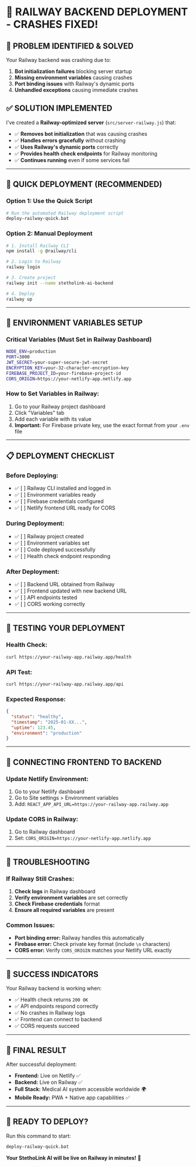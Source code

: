# 🚀 RAILWAY BACKEND DEPLOYMENT - CRASHES FIXED!

## 🎯 **PROBLEM IDENTIFIED & SOLVED**

Your Railway backend was crashing due to:
1. **Bot initialization failures** blocking server startup
2. **Missing environment variables** causing crashes
3. **Port binding issues** with Railway's dynamic ports
4. **Unhandled exceptions** causing immediate crashes

## ✅ **SOLUTION IMPLEMENTED**

I've created a **Railway-optimized server** (`src/server-railway.js`) that:
- ✅ **Removes bot initialization** that was causing crashes
- ✅ **Handles errors gracefully** without crashing
- ✅ **Uses Railway's dynamic ports** correctly
- ✅ **Provides health check endpoints** for Railway monitoring
- ✅ **Continues running** even if some services fail

---

## 🚀 **QUICK DEPLOYMENT (RECOMMENDED)**

### **Option 1: Use the Quick Script**
```bash
# Run the automated Railway deployment script
deploy-railway-quick.bat
```

### **Option 2: Manual Deployment**
```bash
# 1. Install Railway CLI
npm install -g @railway/cli

# 2. Login to Railway
railway login

# 3. Create project
railway init --name stetholink-ai-backend

# 4. Deploy
railway up
```

---

## 🔧 **ENVIRONMENT VARIABLES SETUP**

### **Critical Variables (Must Set in Railway Dashboard)**
```bash
NODE_ENV=production
PORT=3000
JWT_SECRET=your-super-secure-jwt-secret
ENCRYPTION_KEY=your-32-character-encryption-key
FIREBASE_PROJECT_ID=your-firebase-project-id
CORS_ORIGIN=https://your-netlify-app.netlify.app
```

### **How to Set Variables in Railway:**
1. Go to your Railway project dashboard
2. Click "Variables" tab
3. Add each variable with its value
4. **Important:** For Firebase private key, use the exact format from your `.env` file

---

## 📋 **DEPLOYMENT CHECKLIST**

### **Before Deploying:**
- ✅ [ ] Railway CLI installed and logged in
- ✅ [ ] Environment variables ready
- ✅ [ ] Firebase credentials configured
- ✅ [ ] Netlify frontend URL ready for CORS

### **During Deployment:**
- ✅ [ ] Railway project created
- ✅ [ ] Environment variables set
- ✅ [ ] Code deployed successfully
- ✅ [ ] Health check endpoint responding

### **After Deployment:**
- ✅ [ ] Backend URL obtained from Railway
- ✅ [ ] Frontend updated with new backend URL
- ✅ [ ] API endpoints tested
- ✅ [ ] CORS working correctly

---

## 🧪 **TESTING YOUR DEPLOYMENT**

### **Health Check:**
```bash
curl https://your-railway-app.railway.app/health
```

### **API Test:**
```bash
curl https://your-railway-app.railway.app/api
```

### **Expected Response:**
```json
{
  "status": "healthy",
  "timestamp": "2025-01-XX...",
  "uptime": 123.45,
  "environment": "production"
}
```

---

## 🔗 **CONNECTING FRONTEND TO BACKEND**

### **Update Netlify Environment:**
1. Go to your Netlify dashboard
2. Go to Site settings > Environment variables
3. Add: `REACT_APP_API_URL=https://your-railway-app.railway.app`

### **Update CORS in Railway:**
1. Go to Railway dashboard
2. Set: `CORS_ORIGIN=https://your-netlify-app.netlify.app`

---

## 🚨 **TROUBLESHOOTING**

### **If Railway Still Crashes:**
1. **Check logs** in Railway dashboard
2. **Verify environment variables** are set correctly
3. **Check Firebase credentials** format
4. **Ensure all required variables** are present

### **Common Issues:**
- **Port binding error:** Railway handles this automatically
- **Firebase error:** Check private key format (include `\n` characters)
- **CORS error:** Verify `CORS_ORIGIN` matches your Netlify URL exactly

---

## 🎉 **SUCCESS INDICATORS**

Your Railway backend is working when:
- ✅ Health check returns `200 OK`
- ✅ API endpoints respond correctly
- ✅ No crashes in Railway logs
- ✅ Frontend can connect to backend
- ✅ CORS requests succeed

---

## 📱 **FINAL RESULT**

After successful deployment:
- **Frontend:** Live on Netlify ✅
- **Backend:** Live on Railway ✅
- **Full Stack:** Medical AI system accessible worldwide 🌍
- **Mobile Ready:** PWA + Native app capabilities ✅

---

## 🚀 **READY TO DEPLOY?**

Run this command to start:
```bash
deploy-railway-quick.bat
```

**Your StethoLink AI will be live on Railway in minutes!** 🎯
